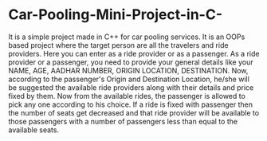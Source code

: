 # Car-Pooling-Mini-Project-in-C-
It is a simple project made in C++ for car pooling services. It is an OOPs based project where the target person are all the travelers and ride providers. Here you can enter as a ride provider or as a passenger. As a ride provider or a passenger, you need to provide your general details like your NAME, AGE, AADHAR NUMBER, ORIGIN LOCATION, DESTINATION.  Now, according to the passenger's Origin and Destination Location, he/she will be suggested the available ride providers along with their details and price fixed by them. Now from the available rides, the passenger is allowed to pick any one according to his choice.  If a ride is fixed with passenger then the number of seats get decreased and that ride provider will be available to those passengers with a number of passengers less than equal to the available seats.
